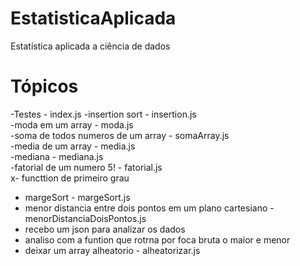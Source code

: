 # EstatisticaAplicada
Estatística aplicada a ciência de dados 


# Tópicos

-Testes - index.js
-insertion sort - insertion.js                                                                                                                            
-moda em um array - moda.js                                                                                                                          
-soma de todos numeros de um array - somaArray.js                                                                                                        
-media de um array - media.js                                                                                                                                 
-mediana - mediana.js                                                                                                                                        
-fatorial de um numero 5! - fatorial.js                                                                                                                        
x- functtion de primeiro grau                                                                                                               
- margeSort - margeSort.js                                                                                                                             
- menor distancia entre dois pontos em um plano cartesiano - menorDistanciaDoisPontos.js                                                                     
- recebo um json para analizar os dados
- analiso com a funtion que rotrna por foca bruta o maior e menor                                                                                                                   
- deixar um array alheatorio - alheatorizar.js

